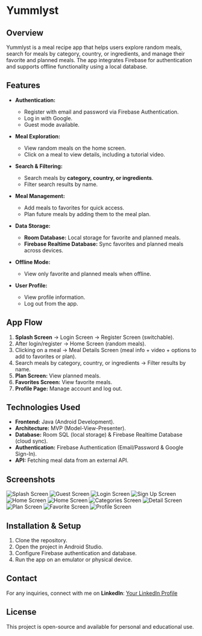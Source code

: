 # Yummlyst

## Overview
Yummlyst is a meal recipe app that helps users explore random meals, search for meals by category, country, or ingredients, and manage their favorite and planned meals. The app integrates Firebase for authentication and supports offline functionality using a local database.

## Features
- **Authentication:**
  - Register with email and password via Firebase Authentication.
  - Log in with Google.
  - Guest mode available.

- **Meal Exploration:**
  - View random meals on the home screen.
  - Click on a meal to view details, including a tutorial video.

- **Search & Filtering:**
  - Search meals by **category, country, or ingredients**.
  - Filter search results by name.

- **Meal Management:**
  - Add meals to favorites for quick access.
  - Plan future meals by adding them to the meal plan.

- **Data Storage:**
  - **Room Database:** Local storage for favorite and planned meals.
  - **Firebase Realtime Database:** Sync favorites and planned meals across devices.

- **Offline Mode:**
  - View only favorite and planned meals when offline.

- **User Profile:**
  - View profile information.
  - Log out from the app.

## App Flow
1. **Splash Screen** → Login Screen → Register Screen (switchable).
2. After login/register → Home Screen (random meals).
3. Clicking on a meal → Meal Details Screen (meal info + video + options to add to favorites or plan).
4. Search meals by category, country, or ingredients → Filter results by name.
5. **Plan Screen:** View planned meals.
6. **Favorites Screen:** View favorite meals.
7. **Profile Page:** Manage account and log out.

## Technologies Used
- **Frontend:** Java (Android Development).
- **Architecture:** MVP (Model-View-Presenter).
- **Database:** Room SQL (local storage) & Firebase Realtime Database (cloud sync).
- **Authentication:** Firebase Authentication (Email/Password & Google Sign-In).
- **API:** Fetching meal data from an external API.

## Screenshots
![Splash Screen](image/splash.png)
![Guest Screen](image/first.png)
![Login Screen](image/login.png)
![Sign Up Screen](image/sign.png)
![Home Screen](image/home.png)
![Home Screen](image/home2.png)
![Categories Screen](image/cat.png)
![Detail Screen](image/detail.png)
![Plan Screen](image/plan.png)
![Favorite Screen](image/fav.png)
![Profile Screen](image/profile.png)

## Installation & Setup
1. Clone the repository.
2. Open the project in Android Studio.
3. Configure Firebase authentication and database.
4. Run the app on an emulator or physical device.

## Contact
For any inquiries, connect with me on **LinkedIn**: [Your LinkedIn Profile](#)

## License
This project is open-source and available for personal and educational use.
